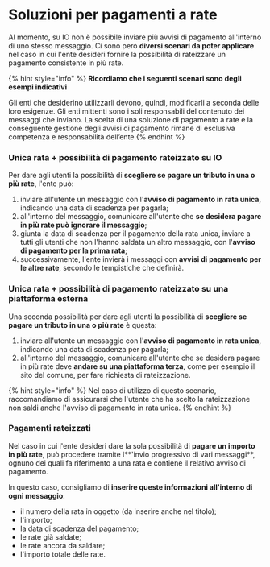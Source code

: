 # Soluzioni per pagamenti a rate

Al momento, su IO non è possibile inviare più avvisi di pagamento all'interno di uno stesso messaggio. Ci sono però **diversi scenari da poter applicare** nel caso in cui l'ente desideri fornire la possibilità di rateizzare un pagamento consistente in più rate.

{% hint style="info" %}
**Ricordiamo che i seguenti scenari sono degli esempi indicativi**

Gli enti che desiderino utilizzarli devono, quindi, modificarli a seconda delle loro esigenze. Gli enti mittenti sono i soli responsabili del contenuto dei messaggi che inviano. La scelta di una soluzione di pagamento a rate e la conseguente gestione degli avvisi di pagamento rimane di esclusiva competenza e responsabilità dell’ente
{% endhint %}

### **Unica rata + possibilità di pagamento rateizzato su IO**

Per dare agli utenti la possibilità di **scegliere se pagare un tributo in una o più rate**, l'ente può:

1. inviare all'utente un messaggio con l'**avviso di pagamento in rata unica**, indicando una data di scadenza per pagarla;
2. all'interno del messaggio, comunicare all'utente che **se desidera pagare in più rate può ignorare il messaggio**;
3. giunta la data di scadenza per il pagamento della rata unica, inviare a tutti gli utenti che non l'hanno saldata un altro messaggio, con l'**avviso di pagamento per la prima rata**;
4. successivamente, l'ente invierà i messaggi con **avvisi di pagamento per le altre rate**, secondo le tempistiche che definirà.

### **Unica rata + possibilità di pagamento rateizzato su una piattaforma esterna**

Una seconda possibilità per dare agli utenti la possibilità di **scegliere se pagare un tributo in una o più rate** è questa:

1. inviare all'utente un messaggio con l'**avviso di pagamento in rata unica**, indicando una data di scadenza per pagarla;
2. all'interno del messaggio, comunicare all'utente che se desidera pagare in più rate deve **andare su una piattaforma terza**, come per esempio il sito del comune, per fare richiesta di rateizzazione.

{% hint style="info" %}
Nel caso di utilizzo di questo scenario, raccomandiamo di assicurarsi che l'utente che ha scelto la rateizzazione non saldi anche l'avviso di pagamento in rata unica.
{% endhint %}

### **Pagamenti rateizzati**

Nel caso in cui l'ente desideri dare la sola possibilità di **pagare un importo in più rate**, può procedere tramite l**'invio progressivo di vari messaggi**, ognuno dei quali fa riferimento a una rata e contiene il relativo avviso di pagamento.

In questo caso, consigliamo di **inserire queste informazioni all'interno di ogni messaggio**:

* il numero della rata in oggetto (da inserire anche nel titolo);
* l'importo;
* la data di scadenza del pagamento;
* le rate già saldate;
* le rate ancora da saldare;
* l'importo totale delle rate.
